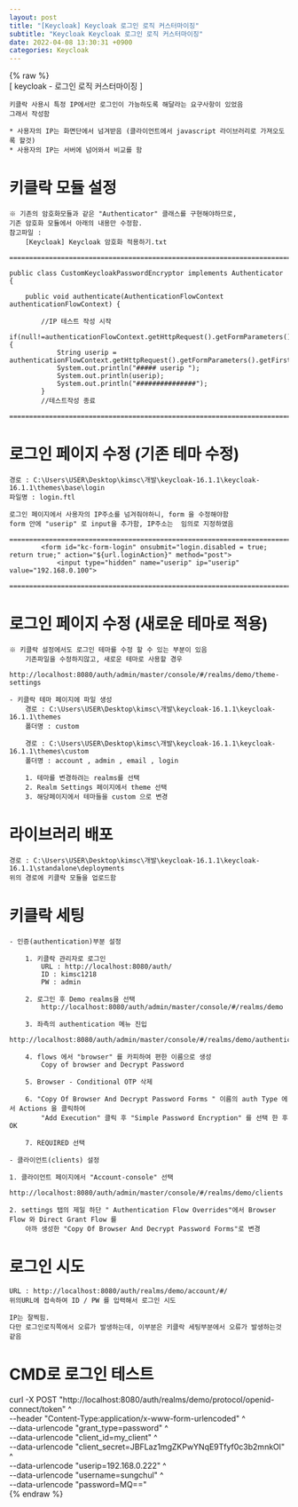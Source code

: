 ```yaml
---  
layout: post  
title: "[Keycloak] Keycloak 로그인 로직 커스터마이징"  
subtitle: "Keycloak Keycloak 로그인 로직 커스터마이징"  
date: 2022-04-08 13:30:31 +0900  
categories: Keycloak  
---  
```

{% raw %}  
[ keycloak - 로그인 로직 커스터마이징 ]  
  
	키클락 사용시 특정 IP에서만 로그인이 가능하도록 해달라는 요구사항이 있었음  
	그래서 작성함  
  
	* 사용자의 IP는 화면단에서 넘겨받음 (클라이언트에서 javascript 라이브러리로 가져오도록 할것)  
	* 사용자의 IP는 서버에 넘어와서 비교를 함  
  
# 키클락 모듈 설정  
	※ 기존의 암호화모듈과 같은 "Authenticator" 클래스를 구현해야하므로,  
	기존 암호화 모듈에서 아래의 내용만 수정함.  
	참고파일 :  
		[Keycloak] Keycloak 암호화 적용하기.txt  
  
	=================================================================================================================  
  
	public class CustomKeycloakPasswordEncryptor implements Authenticator {  
  
		public void authenticate(AuthenticationFlowContext authenticationFlowContext) {  
  
			//IP 테스트 작성 시작  
			if(null!=authenticationFlowContext.getHttpRequest().getFormParameters().getFirst("userip")){  
				String userip = authenticationFlowContext.getHttpRequest().getFormParameters().getFirst("userip").trim();  
				System.out.println("##### userip ");  
				System.out.println(userip);  
				System.out.println("###############");  
			}  
			//테스트작성 종료  
  
	=================================================================================================================  
  
# 로그인 페이지 수정 (기존 테마 수정)  
  
	경로 : C:\Users\USER\Desktop\kimsc\개발\keycloak-16.1.1\keycloak-16.1.1\themes\base\login  
	파일명 : login.ftl  
  
	로그인 페이지에서 사용자의 IP주소를 넘겨줘야하니, form 을 수정해야함  
	form 안에 "userip" 로 input을 추가함, IP주소는  임의로 지정하였음  
  
	=================================================================================================================  
            <form id="kc-form-login" onsubmit="login.disabled = true; return true;" action="${url.loginAction}" method="post">  
				<input type="hidden" name="userip" ip="userip" value="192.168.0.100">  
  
	=================================================================================================================  
  
# 로그인 페이지 수정 (새로운 테마로 적용)  
  
	※ 키클락 설정에서도 로그인 테마를 수정 할 수 있는 부분이 있음  
		기존파일을 수정하지않고, 새로운 테마로 사용할 경우  
		http://localhost:8080/auth/admin/master/console/#/realms/demo/theme-settings  
  
	- 키클락 테마 페이지에 파일 생성  
		경로 : C:\Users\USER\Desktop\kimsc\개발\keycloak-16.1.1\keycloak-16.1.1\themes  
		폴더명 : custom  
  
		경로 : C:\Users\USER\Desktop\kimsc\개발\keycloak-16.1.1\keycloak-16.1.1\themes\custom  
		폴더명 : account , admin , email , login  
  
		1. 테마를 변경하려는 realms를 선택  
		2. Realm Settings 페이지에서 theme 선택  
		3. 해당페이지에서 테마들을 custom 으로 변경  
  
# 라이브러리 배포  
	경로 : C:\Users\USER\Desktop\kimsc\개발\keycloak-16.1.1\keycloak-16.1.1\standalone\deployments  
	위의 경로에 키클락 모듈을 업로드함  
  
# 키클락 세팅  
  
	- 인증(authentication)부분 설정  
  
		1. 키클락 관리자로 로그인  
			URL : http://localhost:8080/auth/  
			ID : kimsc1218  
			PW : admin  
  
		2. 로그인 후 Demo realms을 선택  
			http://localhost:8080/auth/admin/master/console/#/realms/demo  
  
		3. 좌측의 authentication 메뉴 진입  
			http://localhost:8080/auth/admin/master/console/#/realms/demo/authentication/flows  
  
		4. flows 에서 "browser" 를 카피하여 편한 이름으로 생성  
			Copy of browser and Decrypt Password  
  
		5. Browser - Conditional OTP 삭제  
  
		6. "Copy Of Browser And Decrypt Password Forms " 이름의 auth Type 에서 Actions 을 클릭하여  
			"Add Execution" 클릭 후 "Simple Password Encryption" 를 선택 한 후 OK  
  
		7. REQUIRED 선택  
  
	- 클라이언트(clients) 설정  
  
	1. 클라이언트 페이지에서 "Account-console" 선택  
		http://localhost:8080/auth/admin/master/console/#/realms/demo/clients  
  
	2. settings 탭의 제일 하단 " Authentication Flow Overrides"에서 Browser Flow 와 Direct Grant Flow 를  
		아까 생성한 "Copy Of Browser And Decrypt Password Forms"로 변경  
  
# 로그인 시도  
  
	URL : http://localhost:8080/auth/realms/demo/account/#/  
	위의URL에 접속하여 ID / PW 를 입력해서 로그인 시도  
  
	IP는 잘찍힘.  
	다만 로그인로직쪽에서 오류가 발생하는데, 이부분은 키클락 세팅부분에서 오류가 발생하는것 같음  
  
# CMD로 로그인 테스트  
  
curl -X POST "http://localhost:8080/auth/realms/demo/protocol/openid-connect/token" ^  
--header "Content-Type:application/x-www-form-urlencoded" ^  
--data-urlencode "grant_type=password" ^  
--data-urlencode "client_id=my_client" ^  
--data-urlencode "client_secret=JBFLaz1mgZKPwYNqE9Tfyf0c3b2mnkOl" ^  
--data-urlencode "userip=192.168.0.222" ^  
--data-urlencode "username=sungchul" ^  
--data-urlencode "password=MQ=="  
{% endraw %}